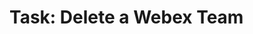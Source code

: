 <!--
    DO NOT MANUALLY EDIT THIS FILE
    THIS FILE IS AUTOMATICALLY GENERATED WITH resilient-sdk codegen
-->

# Task: Delete a Webex Team

